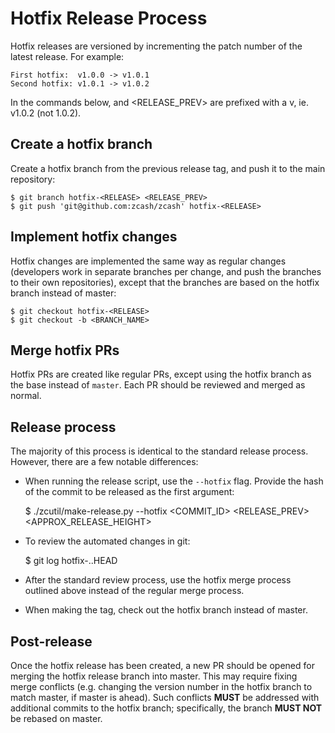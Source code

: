 Hotfix Release Process
======================

Hotfix releases are versioned by incrementing the patch number of the latest
release. For example:

    First hotfix:  v1.0.0 -> v1.0.1
    Second hotfix: v1.0.1 -> v1.0.2

In the commands below, <RELEASE> and <RELEASE_PREV> are prefixed with a v, ie.
v1.0.2 (not 1.0.2).

## Create a hotfix branch

Create a hotfix branch from the previous release tag, and push it to the main
repository:

    $ git branch hotfix-<RELEASE> <RELEASE_PREV>
    $ git push 'git@github.com:zcash/zcash' hotfix-<RELEASE>

## Implement hotfix changes

Hotfix changes are implemented the same way as regular changes (developers work
in separate branches per change, and push the branches to their own repositories),
except that the branches are based on the hotfix branch instead of master:

    $ git checkout hotfix-<RELEASE>
    $ git checkout -b <BRANCH_NAME>

## Merge hotfix PRs

Hotfix PRs are created like regular PRs, except using the hotfix branch as the
base instead of `master`. Each PR should be reviewed and merged as normal.

## Release process

The majority of this process is identical to the standard release process.
However, there are a few notable differences:

- When running the release script, use the `--hotfix` flag. Provide the hash of 
  the commit to be released as the first argument:

    $ ./zcutil/make-release.py --hotfix <COMMIT_ID> <RELEASE> <RELEASE_PREV> <APPROX_RELEASE_HEIGHT>

- To review the automated changes in git:

    $ git log hotfix-<RELEASE>..HEAD

- After the standard review process, use the hotfix merge process outlined above
  instead of the regular merge process.

- When making the tag, check out the hotfix branch instead of master.

## Post-release

Once the hotfix release has been created, a new PR should be opened for merging
the hotfix release branch into master. This may require fixing merge conflicts
(e.g. changing the version number in the hotfix branch to match master, if
master is ahead). Such conflicts **MUST** be addressed with additional commits
to the hotfix branch; specifically, the branch **MUST NOT** be rebased on
master.
